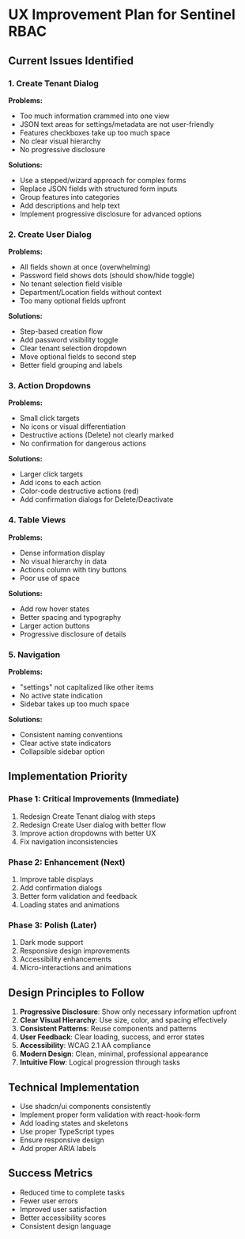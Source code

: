 # UX Improvement Plan for Sentinel RBAC

## Current Issues Identified

### 1. Create Tenant Dialog
**Problems:**
- Too much information crammed into one view
- JSON text areas for settings/metadata are not user-friendly
- Features checkboxes take up too much space
- No clear visual hierarchy
- No progressive disclosure

**Solutions:**
- Use a stepped/wizard approach for complex forms
- Replace JSON fields with structured form inputs
- Group features into categories
- Add descriptions and help text
- Implement progressive disclosure for advanced options

### 2. Create User Dialog
**Problems:**
- All fields shown at once (overwhelming)
- Password field shows dots (should show/hide toggle)
- No tenant selection field visible
- Department/Location fields without context
- Too many optional fields upfront

**Solutions:**
- Step-based creation flow
- Add password visibility toggle
- Clear tenant selection dropdown
- Move optional fields to second step
- Better field grouping and labels

### 3. Action Dropdowns
**Problems:**
- Small click targets
- No icons or visual differentiation
- Destructive actions (Delete) not clearly marked
- No confirmation for dangerous actions

**Solutions:**
- Larger click targets
- Add icons to each action
- Color-code destructive actions (red)
- Add confirmation dialogs for Delete/Deactivate

### 4. Table Views
**Problems:**
- Dense information display
- No visual hierarchy in data
- Actions column with tiny buttons
- Poor use of space

**Solutions:**
- Add row hover states
- Better spacing and typography
- Larger action buttons
- Progressive disclosure of details

### 5. Navigation
**Problems:**
- "settings" not capitalized like other items
- No active state indication
- Sidebar takes up too much space

**Solutions:**
- Consistent naming conventions
- Clear active state indicators
- Collapsible sidebar option

## Implementation Priority

### Phase 1: Critical Improvements (Immediate)
1. Redesign Create Tenant dialog with steps
2. Redesign Create User dialog with better flow
3. Improve action dropdowns with better UX
4. Fix navigation inconsistencies

### Phase 2: Enhancement (Next)
1. Improve table displays
2. Add confirmation dialogs
3. Better form validation and feedback
4. Loading states and animations

### Phase 3: Polish (Later)
1. Dark mode support
2. Responsive design improvements
3. Accessibility enhancements
4. Micro-interactions and animations

## Design Principles to Follow

1. **Progressive Disclosure**: Show only necessary information upfront
2. **Clear Visual Hierarchy**: Use size, color, and spacing effectively
3. **Consistent Patterns**: Reuse components and patterns
4. **User Feedback**: Clear loading, success, and error states
5. **Accessibility**: WCAG 2.1 AA compliance
6. **Modern Design**: Clean, minimal, professional appearance
7. **Intuitive Flow**: Logical progression through tasks

## Technical Implementation

- Use shadcn/ui components consistently
- Implement proper form validation with react-hook-form
- Add loading states and skeletons
- Use proper TypeScript types
- Ensure responsive design
- Add proper ARIA labels

## Success Metrics

- Reduced time to complete tasks
- Fewer user errors
- Improved user satisfaction
- Better accessibility scores
- Consistent design language